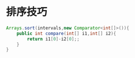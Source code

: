 # 排序技巧



```java
Arrays.sort(intervals,new Comparator<int[]>()){
	public int compare(int[] i1,int[] i2){
		return i1[0]-i2[0];;
	}
}
```

